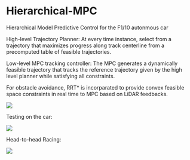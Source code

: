 # Hierarchical-MPC
Hierarchical Model Predictive Control for the F1/10 autonmous car

High-level Trajectory Planner: At every time instance, select from a trajectory that maximizes progress along track centerline from a precomputed table of feasible trajectories.

Low-level MPC tracking controller: The MPC generates a dynamically feasible trajectory that tracks the reference trajectory given by the high level planner while satisfying all constraints.

For obstacle avoidance, RRT* is incorparated to provide convex feasible space constraints in real time to MPC based on LiDAR feedbacks.

![](media/mpc.gif)

Testing on the car: 

![](media/car_testing.gif)

Head-to-head Racing:

![](head_to_head.gif)



